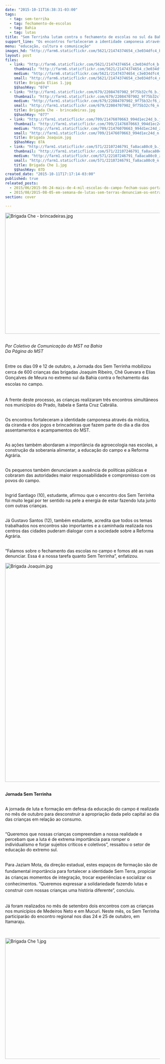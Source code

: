 ```yaml
---
date: "2015-10-11T16:38:31-03:00"
tags:
  - tag: sem-terriha
  - tag: fechamento-de-escolas
  - tag: Bahia
  - tag: lutas
title: "Sem Terrinha lutam contra o fechamento de escolas no sul da Bahia "
support_line: "Os encontros fortaleceram a identidade camponesa através da mística, da ciranda e das brincadeiras que fazem parte do dia a dia dos assentamentos e acampamentos do MST. \n"
menu: "educação, cultura e comunicação"
images_hd: "http://farm6.staticflickr.com/5621/21474374654_c3e034dfc4_b.jpg"
layout: post
files:
  - link: "http://farm6.staticflickr.com/5621/21474374654_c3e034dfc4_b.jpg"
    thumbnail: "http://farm6.staticflickr.com/5621/21474374654_c3e034dfc4_t.jpg"
    medium: "http://farm6.staticflickr.com/5621/21474374654_c3e034dfc4_z.jpg"
    small: "http://farm6.staticflickr.com/5621/21474374654_c3e034dfc4_n.jpg"
    title: Brigada Elias 1.jpg
    $$hashKey: "074"
  - link: "http://farm1.staticflickr.com/679/22084707902_9f75b32cf6_b.jpg"
    thumbnail: "http://farm1.staticflickr.com/679/22084707902_9f75b32cf6_t.jpg"
    medium: "http://farm1.staticflickr.com/679/22084707902_9f75b32cf6_z.jpg"
    small: "http://farm1.staticflickr.com/679/22084707902_9f75b32cf6_n.jpg"
    title: Brigada Che - brincadeiras.jpg
    $$hashKey: "077"
  - link: "http://farm1.staticflickr.com/709/21476070663_994d1ec24d_b.jpg"
    thumbnail: "http://farm1.staticflickr.com/709/21476070663_994d1ec24d_t.jpg"
    medium: "http://farm1.staticflickr.com/709/21476070663_994d1ec24d_z.jpg"
    small: "http://farm1.staticflickr.com/709/21476070663_994d1ec24d_n.jpg"
    title: Brigada Joaquim.jpg
    $$hashKey: 07A
  - link: "http://farm1.staticflickr.com/571/22107246791_fa8aca80c0_b.jpg"
    thumbnail: "http://farm1.staticflickr.com/571/22107246791_fa8aca80c0_t.jpg"
    medium: "http://farm1.staticflickr.com/571/22107246791_fa8aca80c0_z.jpg"
    small: "http://farm1.staticflickr.com/571/22107246791_fa8aca80c0_n.jpg"
    title: Brigada Che 1.jpg
    $$hashKey: 07D
created_date: "2015-10-11T17:17:14-03:00"
published: true
releated_posts:
  - 2015/06/2015-06-24-mais-de-4-mil-escolas-do-campo-fecham-suas-portas-em-2014.md
  - 2015/08/2015-08-05-em-semana-de-lutas-sem-terras-denunciam-os-entraves-educacionais-na-ba.md
section: cover

---
```

<p><img alt="Brigada Che - brincadeiras.jpg" height="394" src="http://farm1.staticflickr.com/679/22084707902_9f75b32cf6_b.jpg" width="700" /></p>

<p><br />
<em>Por&nbsp;Coletivo de Comunica&ccedil;&atilde;o do MST na Bahia<br />
Da P&aacute;gina do MST</em></p>

<p><br />
Entre os dias 09 e 12 de outubro, a <span style="line-height: 20.8px;">Jornada dos Sem Terrinha</span>&nbsp;mobilizou cerca de 600 crian&ccedil;as das brigadas Joaquim Ribeiro, Ch&ecirc; Guevara e Elias Gon&ccedil;alves de Meura no extremo sul da Bahia contra<span style="line-height: 20.8px;">&nbsp;o fechamento das escolas no campo.&nbsp;</span></p>

<p><br />
A frente deste processo, as crian&ccedil;as realizaram tr&ecirc;s encontros simult&acirc;neos nos munic&iacute;pios do Prado, Itabela e Santa Cruz Cabr&aacute;lia.</p>

<p><br />
Os encontros fortaleceram a identidade camponesa atrav&eacute;s&nbsp;da m&iacute;stica, da&nbsp;ciranda&nbsp;e dos jogos e brincadeiras&nbsp;que fazem parte do dia a dia dos assentamentos e acampamentos do MST.&nbsp;</p>

<p><br />
As a&ccedil;&otilde;es tamb&eacute;m abordaram a import&acirc;ncia da agroecologia nas escolas, a constru&ccedil;&atilde;o da soberania alimentar, a educa&ccedil;&atilde;o do campo e a Reforma Agr&aacute;ria.&nbsp;</p>

<p><br />
Os pequenos tamb&eacute;m denunciaram a aus&ecirc;ncia de pol&iacute;ticas p&uacute;blicas e cobraram das autoridades maior responsabilidade e compromisso com os povos do campo.</p>

<p><br />
Ingrid Santiago (10), estudante, afirmou que o encontro dos Sem Terrinha foi muito legal por ter sentido na pele a energia de estar fazendo luta junto com outras crian&ccedil;as.</p>

<p><br />
J&aacute; Gustavo Santos (12), tamb&eacute;m estudante, acredita que todos os temas trabalhados nos encontros s&atilde;o importantes e a caminhada realizada nos centros das cidades puderam dialogar com a sociedade sobre a Reforma Agr&aacute;ria.</p>

<p><br />
&ldquo;Falamos sobre o fechamento das escolas no campo e fomos at&eacute; as ruas denunciar. Essa &eacute; a nossa tarefa quanto Sem Terrinha&rdquo;, enfatizou.</p>

<p><img alt="Brigada Joaquim.jpg" height="713" src="http://farm1.staticflickr.com/709/21476070663_994d1ec24d_b.jpg" width="700" /></p>

<p><br />
<strong>Jornada Sem Terrinha</strong></p>

<p><br />
A jornada de luta e forma&ccedil;&atilde;o em defesa da educa&ccedil;&atilde;o do campo &eacute; realizada no m&ecirc;s de outubro para desconstruir a apropria&ccedil;&atilde;o dada pelo capital ao dia das crian&ccedil;as em rela&ccedil;&atilde;o ao consumo.&nbsp;</p>

<p><br />
&ldquo;Queremos que nossas crian&ccedil;as compreendam a nossa realidade e percebam que a luta &eacute; de extrema import&acirc;ncia para romper o individualismo e forjar sujeitos cr&iacute;ticos e coletivos&rdquo;, ressaltou o setor de educa&ccedil;&atilde;o do extremo sul.&nbsp;</p>

<p><br />
<span style="line-height: 20.8px;">Para Jaziam Mota, da dire&ccedil;&atilde;o estadual, estes espa&ccedil;os de forma&ccedil;&atilde;o s&atilde;o de fundamental import&acirc;ncia para fortalecer a identidade Sem Terra, propiciar &agrave;s crian&ccedil;as momentos de integra&ccedil;&atilde;o, trocar experi&ecirc;ncias e socializar os conhecimentos. &ldquo;Queremos expressar a solidariedade fazendo lutas e construir com nossas crian&ccedil;as uma hist&oacute;ria diferente&rdquo;, concluiu.&nbsp;</span></p>

<p><br />
J&aacute; foram realizados no m&ecirc;s de setembro dois encontros com as crian&ccedil;as nos munic&iacute;pios de Medeiros Neto e em Mucuri. Neste m&ecirc;s,&nbsp;os Sem Terrinha participar&atilde;o do encontro regional nos dias 24 e 25 de outubro, em Itamaraju.</p>

<p>&nbsp;</p>

<p><img alt="Brigada Che 1.jpg" height="394" src="http://farm1.staticflickr.com/571/22107246791_fa8aca80c0_b.jpg" width="700" /></p>
